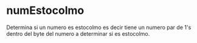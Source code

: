 # numEstocolmo
Determina si un numero es estocolmo es decir tiene un numero par de 1's dentro del byte del numero a determinar si es estocolmo. 
